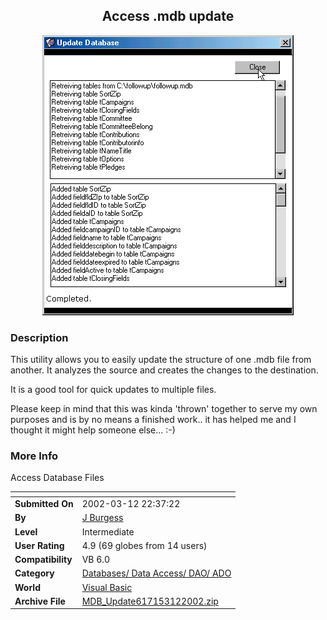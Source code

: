 ﻿<div align="center">

## Access \.mdb update

<img src="PIC2002312231355378.gif">
</div>

### Description

This utility allows you to easily update the structure of one .mdb file from another. It analyzes the source and creates the changes to the destination.

It is a good tool for quick updates to multiple files.

Please keep in mind that this was kinda 'thrown' together to serve my own purposes and is by no means a finished work.. it has helped me and I thought it might help someone else... :-)
 
### More Info
 
Access Database Files


<span>             |<span>
---                |---
**Submitted On**   |2002-03-12 22:37:22
**By**             |[J Burgess](https://github.com/Planet-Source-Code/PSCIndex/blob/master/ByAuthor/j-burgess.md)
**Level**          |Intermediate
**User Rating**    |4.9 (69 globes from 14 users)
**Compatibility**  |VB 6\.0
**Category**       |[Databases/ Data Access/ DAO/ ADO](https://github.com/Planet-Source-Code/PSCIndex/blob/master/ByCategory/databases-data-access-dao-ado__1-6.md)
**World**          |[Visual Basic](https://github.com/Planet-Source-Code/PSCIndex/blob/master/ByWorld/visual-basic.md)
**Archive File**   |[MDB\_Update617153122002\.zip](https://github.com/Planet-Source-Code/j-burgess-access-mdb-update__1-32635/archive/master.zip)








